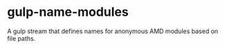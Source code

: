 # gulp-name-modules

 A gulp stream that defines names for anonymous AMD modules based on file paths.